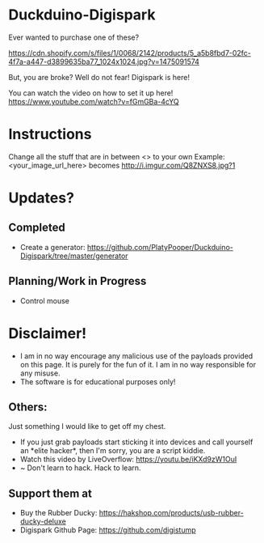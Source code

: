 # Duckduino-Digispark
Ever wanted to purchase one of these? 

https://cdn.shopify.com/s/files/1/0068/2142/products/5_a5b8fbd7-02fc-4f7a-a447-d3899635ba77_1024x1024.jpg?v=1475091574

But, you are broke? Well do not fear! Digispark is here!

You can watch the video on how to set it up here! https://www.youtube.com/watch?v=fGmGBa-4cYQ
# Instructions
Change all the stuff that are in between <> to your own
Example: <your_image_url_here> becomes http://i.imgur.com/Q8ZNXS8.jpg?1

# Updates?
## Completed
* Create a generator: https://github.com/PlatyPooper/Duckduino-Digispark/tree/master/generator
## Planning/Work in Progress
* Control mouse

# Disclaimer!
* I am in no way encourage any malicious use of the payloads provided on this page. It is purely for the fun of it. I am in no way responsible for any misuse.
* The software is for educational purposes only!

## Others:
Just something I would like to get off my chest.

* If you just grab payloads start sticking it into devices and call yourself an \*elite hacker\*, then I'm sorry, you are a script kiddie.
* Watch this video by LiveOverflow: https://youtu.be/iKXd9zW1OuI
* ~ Don't learn to hack. Hack to learn.

## Support them at
* Buy the Rubber Ducky: https://hakshop.com/products/usb-rubber-ducky-deluxe
* Digispark Github Page: https://github.com/digistump
